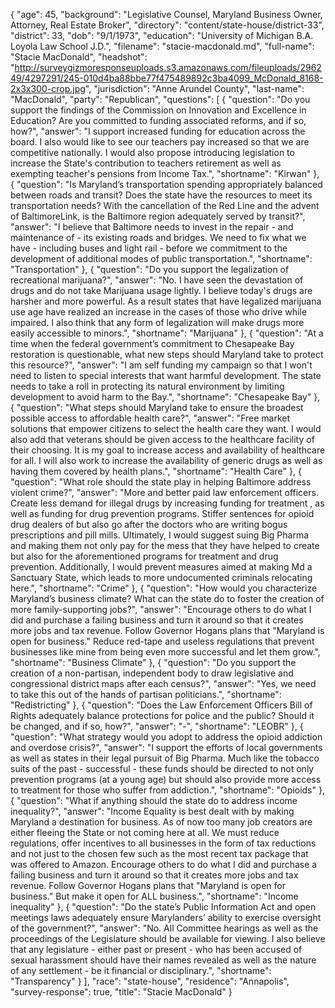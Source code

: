{
  "age": 45,
  "background": "Legislative Counsel, Maryland Business Owner, Attorney, Real Estate Broker",
  "directory": "content/state-house/district-33",
  "district": 33,
  "dob": "9/1/1973",
  "education": "University of Michigan B.A. Loyola Law School J.D.",
  "filename": "stacie-macdonald.md",
  "full-name": "Stacie MacDonald",
  "headshot": "http://surveygizmoresponseuploads.s3.amazonaws.com/fileuploads/296249/4297291/245-010d4ba88bbe77f475489892c3ba4099_McDonald_8168-2x3x300-crop.jpg",
  "jurisdiction": "Anne Arundel County",
  "last-name": "MacDonald",
  "party": "Republican",
  "questions": [
    {
      "question": "Do you support the findings of the Commission on Innovation and Excellence in Education? Are you committed to funding associated reforms, and if so, how?",
      "answer": "I support increased funding for education across the board. I also would like to see our teachers pay increased so that we are competitive nationally. I would also propose introducing legislation to increase the State's contribution to teachers retirement as well as exempting teacher's pensions from Income Tax.",
      "shortname": "Kirwan"
    },
    {
      "question": "Is Maryland’s transportation spending appropriately balanced between roads and transit? Does the state have the resources to meet its transportation needs? With the cancellation of the Red Line and the advent of BaltimoreLink, is the Baltimore region adequately served by transit?",
      "answer": "I believe that Baltimore needs to invest in the repair - and maintenance of - its existing roads and bridges. We need to fix what we have - including buses and light rail - before we commitment to the development of additional modes of public transportation.",
      "shortname": "Transportation"
    },
    {
      "question": "Do you support the legalization of recreational marijuana?",
      "answer": "No. I have seen the devastation of drugs and do not take Marijuana usage lightly. I believe today's drugs are harsher and more powerful. As a result states that have legalized marijuana use age have realized an increase in the cases of those who drive while impaired. I also think that any form of legalization will make drugs more easily accessible to minors.",
      "shortname": "Marijuana"
    },
    {
      "question": "At a time when the federal government’s commitment to Chesapeake Bay restoration is questionable, what new steps should Maryland take to protect this resource?",
      "answer": "I am self funding my campaign so that I won't need to listen to special interests that want harmful development.  The state needs to take a roll in protecting its natural environment by limiting development to avoid harm to the Bay.",
      "shortname": "Chesapeake Bay"
    },
    {
      "question": "What steps should Maryland take to ensure the broadest possible access to affordable health care?",
      "answer": "Free market solutions that empower citizens to select the health care they want. I would also add that veterans should be given access to the healthcare facility of their choosing. It is my goal to increase access and availability of healthcare for all. I will also work to increase the availability of generic drugs as well as having them covered by health plans.",
      "shortname": "Health Care"
    },
    {
      "question": "What role should the state play in helping Baltimore address violent crime?",
      "answer": "More and better paid law enforcement officers.  Create less demand for illegal drugs by increasing  funding for treatment , as well as funding for drug prevention programs. Stiffer sentences for opioid  drug dealers of but also go after the doctors who are writing bogus prescriptions and pill mills. Ultimately, I would suggest suing Big Pharma and making them not only pay for the mess that they have helped to create but also for the aforementioned programs for treatment and drug prevention. Additionally, I would prevent measures aimed at making Md a Sanctuary State, which leads to more undocumented criminals relocating here.",
      "shortname": "Crime"
    },
    {
      "question": "How would you characterize Maryland’s business climate? What can the state do to foster the creation of more family-supporting jobs?",
      "answer": "Encourage others to do what I did and purchase a failing business and turn it around so that it creates more jobs and tax revenue.   Follow Governor Hogans plans that \"Maryland is open for business.\"  Reduce red-tape and useless regulations that prevent businesses like mine from being even more successful and let them grow.",
      "shortname": "Business Climate"
    },
    {
      "question": "Do you support the creation of a non-partisan, independent body to draw legislative and congressional district maps after each census?",
      "answer": "Yes, we need to take this out of the hands of partisan politicians.",
      "shortname": "Redistricting"
    },
    {
      "question": "Does the Law Enforcement Officers Bill of Rights adequately balance protections for police and the public? Should it be changed, and if so, how?",
      "answer": "-",
      "shortname": "LEOBR"
    },
    {
      "question": "What strategy would you adopt to address the opioid addiction and overdose crisis?",
      "answer": "I support the efforts of local governments as well as states in their legal pursuit of Big Pharma. Much like the tobacco suits of the past - successful - these funds should be directed to not only prevention programs (at a young age) but should also provide more access to treatment for those who suffer from addiction.",
      "shortname": "Opioids"
    },
    {
      "question": "What if anything should the state do to address income inequality?",
      "answer": "Income Equality is best dealt with by making Maryland a destination for business. As of now too many job creators are either fleeing the State or not coming here at all. We must reduce regulations, offer incentives to all businesses in the form of tax reductions and not just to the chosen few such as the most recent tax package that was offered to Amazon. Encourage others to do what I did and purchase a failing business and turn it around so that it creates more jobs and tax revenue.   Follow Governor Hogans plans that \"Maryland is open for business.\" But make it open for ALL business.",
      "shortname": "Income inequality"
    },
    {
      "question": "Do the state’s Public Information Act and open meetings laws adequately ensure Marylanders’ ability to exercise oversight of the government?",
      "answer": "No.  All Committee hearings as well as the proceedings of the Legislature should be available for viewing. I also believe that any legislature - either past or present - who has been accused of sexual harassment should have their names revealed as well as the nature of any settlement - be it financial or disciplinary.",
      "shortname": "Transparency"
    }
  ],
  "race": "state-house",
  "residence": "Annapolis",
  "survey-response": true,
  "title": "Stacie MacDonald"
}

